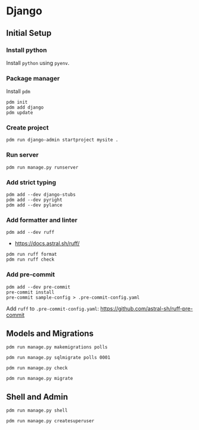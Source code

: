 # Django

## Initial Setup

### Install python

Install `python` using `pyenv`.

### Package manager

Install `pdm`

```shell
pdm init
pdm add django
pdm update
```

### Create project

```shell
pdm run django-admin startproject mysite .
```

### Run server

```shell
pdm run manage.py runserver
```

### Add strict typing

```shell
pdm add --dev django-stubs
pdm add --dev pyright
pdm add --dev pylance
```

### Add formatter and linter

```shell
pdm add --dev ruff
````
- https://docs.astral.sh/ruff/

```shell
pdm run ruff format
pdm run ruff check
```

### Add pre-commit

```shell
pdm add --dev pre-commit
pre-commit install
pre-commit sample-config > .pre-commit-config.yaml
```

Add `ruff` to `.pre-commit-config.yaml`: https://github.com/astral-sh/ruff-pre-commit

## Models and Migrations

```shell
pdm run manage.py makemigrations polls
```

```shell
pdm run manage.py sqlmigrate polls 0001
```

```shell
pdm run manage.py check
```

```shell
pdm run manage.py migrate
```
## Shell and Admin

```shell
pdm run manage.py shell
```

```shell
pdm run manage.py createsuperuser
```
